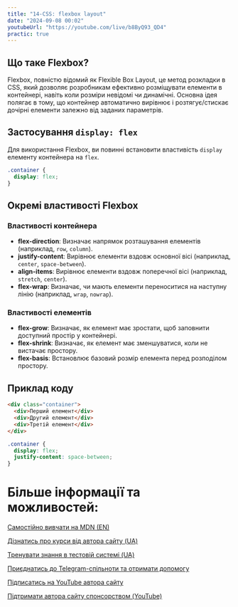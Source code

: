 ```yaml
---
title: "14-CSS: flexbox layout"
date: "2024-09-08 00:02"
youtubeUrl: "https://youtube.com/live/b8ByQ93_QD4"
practic: true
---
```


## Що таке Flexbox?

Flexbox, повністю відомий як Flexible Box Layout, це метод розкладки в CSS, який дозволяє розробникам ефективно розміщувати елементи в контейнері, навіть коли розміри невідомі чи динамічні. Основна ідея полягає в тому, що контейнер автоматично вирівнює і розтягує/стискає дочірні елементи залежно від заданих параметрів.

## Застосування `display: flex`

Для використання Flexbox, ви повинні встановити властивість `display` елементу контейнера на `flex`.

```css
.container {
  display: flex;
}
```

## Окремі властивості Flexbox

### Властивості контейнера

- **flex-direction**: Визначає напрямок розташування елементів (наприклад, `row`, `column`).
- **justify-content**: Вирівнює елементи вздовж основної вісі (наприклад, `center`, `space-between`).
- **align-items**: Вирівнює елементи вздовж поперечної вісі (наприклад, `stretch`, `center`).
- **flex-wrap**: Визначає, чи мають елементи переноситися на наступну лінію (наприклад, `wrap`, `nowrap`).

### Властивості елементів

- **flex-grow**: Визначає, як елемент має зростати, щоб заповнити доступний простір у контейнері.
- **flex-shrink**: Визначає, як елемент має зменшуватися, коли не вистачає простору.
- **flex-basis**: Встановлює базовий розмір елемента перед розподілом простору.

## Приклад коду

```html
<div class="container">
  <div>Перший елемент</div>
  <div>Другий елемент</div>
  <div>Третій елемент</div>
</div>
```

```css
.container {
  display: flex;
  justify-content: space-between;
}
```

# Більше інформації та можливостей:

[Самостійно вивчати на MDN (EN)](https://developer.mozilla.org/en-US/curriculum/)

[Дізнатись про курси від автора сайту (UA)](https://learningtogetherua.github.io/courses/)

[Тренувати знання в тестовій системі (UA)](https://testeducatorua.github.io/itest/)

[Приєднатись до Telegram-спільноти та отримати допомогу](https://t.me/profrontendua)

[Підписатись на YouTube автора сайту](https://www.youtube.com/@itmentor)

[Підтримати автора сайту спонсорством (YouTube)](https://www.youtube.com/channel/UCo8KNXmB8Yb_07FzwCL6HgQ/join)
